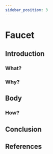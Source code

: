 ```yaml
---
sidebar_position: 3
---
```


# Faucet

## Introduction

### What?

### Why?

## Body

### How?

## Conclusion

## References